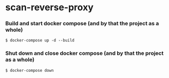 <!--
=================================================================================================
 Project: SCAN - Searching Chemical Actions and Networks
                 Hokkaido University (2021)
                 Last Update: Q2 2023
________________________________________________________________________________________________
 Authors: Mikael Nicander Kuwahara (Lead Developer) [2022-]
          Jun Fujima (Former Lead Developer) [2021]
________________________________________________________________________________________________
 Description: This is the README file for this section of CADS.
------------------------------------------------------------------------------------------------
 Notes: 
------------------------------------------------------------------------------------------------
 References: 
=================================================================================================
-->
# scan-reverse-proxy

### Build and start docker compose (and by that the project as a whole)
```shell
$ docker-compose up -d --build

```
### Shut down and close docker compose (and by that the project as a whole)
```shell
$ docker-compose down
```
